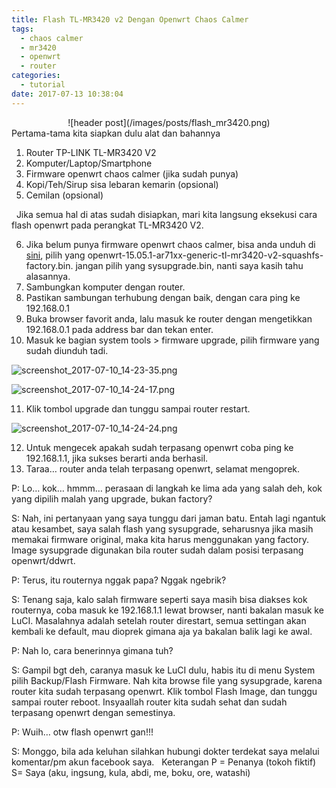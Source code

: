 ```yaml
---
title: Flash TL-MR3420 v2 Dengan Openwrt Chaos Calmer
tags:
  - chaos calmer
  - mr3420
  - openwrt
  - router
categories:
  - tutorial
date: 2017-07-13 10:38:04
---
```

<div align="center">
![header post](/images/posts/flash_mr3420.png)
</div>
Pertama-tama kita siapkan dulu alat dan bahannya

1.  Router TP-LINK TL-MR3420 V2
2.  Komputer/Laptop/Smartphone
3.  Firmware openwrt chaos calmer (jika sudah punya)
4.  Kopi/Teh/Sirup sisa lebaran kemarin (opsional)
5.  Cemilan (opsional)

  Jika semua hal di atas sudah disiapkan, mari kita langsung eksekusi cara flash openwrt pada perangkat TL-MR3420 V2.

6.  Jika belum punya firmware openwrt chaos calmer, bisa anda unduh di [sini](https://wiki.openwrt.org/toh/tp-link/tl-mr3420), pilih yang openwrt-15.05.1-ar71xx-generic-tl-mr3420-v2-squashfs-factory.bin. jangan pilih yang sysupgrade.bin, nanti saya kasih tahu alasannya.
7.  Sambungkan komputer dengan router.
8.  Pastikan sambungan terhubung dengan baik, dengan cara ping ke 192.168.0.1
9.  Buka browser favorit anda, lalu masuk ke router dengan mengetikkan 192.168.0.1 pada address bar dan tekan enter.
10.  Masuk ke bagian system tools > firmware upgrade, pilih firmware yang sudah diunduh tadi.

![screenshot_2017-07-10_14-23-35.png](/images/posts/screenshot_2017-07-10_14-23-35.png)

![screenshot_2017-07-10_14-24-17.png](/images/posts/screenshot_2017-07-10_14-24-17.png)

11.  Klik tombol upgrade dan tunggu sampai router restart.

![screenshot_2017-07-10_14-24-24.png](/images/posts/screenshot_2017-07-10_14-24-24.png)

12.  Untuk mengecek apakah sudah terpasang openwrt coba ping ke 192.168.1.1, jika sukses berarti anda berhasil.
13.  Taraa… router anda telah terpasang openwrt, selamat mengoprek.

P: Lo… kok… hmmm… perasaan di langkah ke lima ada yang salah deh, kok yang dipilih malah yang upgrade, bukan factory?

S: Nah, ini pertanyaan yang saya tunggu dari jaman batu. Entah lagi ngantuk atau kesambet, saya salah flash yang sysupgrade, seharusnya jika masih memakai firmware original, maka kita harus menggunakan yang factory. Image sysupgrade digunakan bila router sudah dalam posisi terpasang openwrt/ddwrt.

P: Terus, itu routernya nggak papa? Nggak ngebrik?

S: Tenang saja, kalo salah firmware seperti saya masih bisa diakses kok routernya, coba masuk ke 192.168.1.1 lewat browser, nanti bakalan masuk ke LuCI. Masalahnya adalah setelah router direstart, semua settingan akan kembali ke default, mau dioprek gimana aja ya bakalan balik lagi ke awal.

P: Nah lo, cara benerinnya gimana tuh?

S: Gampil bgt deh, caranya masuk ke LuCI dulu, habis itu di menu System pilih Backup/Flash Firmware. Nah kita browse file yang sysupgrade, karena router kita sudah terpasang openwrt. Klik tombol Flash Image, dan tunggu sampai router reboot. Insyaallah router kita sudah sehat dan sudah terpasang openwrt dengan semestinya. 

P: Wuih… otw flash openwrt gan!!!

S: Monggo, bila ada keluhan silahkan hubungi dokter terdekat saya melalui komentar/pm akun facebook saya.   Keterangan P = Penanya (tokoh fiktif) S= Saya (aku, ingsung, kula, abdi, me, boku, ore, watashi)